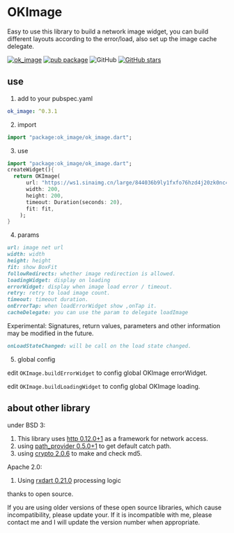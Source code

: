 # OKImage

Easy to use this library to build a network image widget, you can build different layouts according to the error/load, also set up the image cache delegate.

[![ok_image](https://img.shields.io/badge/OpenFlutter-OKImage-blue.svg)](https://github.com/OpenFlutter/flutter_ok_image)
[![pub package](https://img.shields.io/pub/v/ok_image.svg)](https://pub.dartlang.org/packages/ok_image)
![GitHub](https://img.shields.io/github/license/OpenFlutter/flutter_ok_image.svg)
[![GitHub stars](https://img.shields.io/github/stars/OpenFlutter/flutter_ok_image.svg?style=social&label=Stars)](https://github.com/OpenFlutter/flutter_ok_image)

## use

1. add to your pubspec.yaml

```yaml
ok_image: ^0.3.1
```

2. import

```dart
import "package:ok_image/ok_image.dart";
```

3. use

```dart
import "package:ok_image/ok_image.dart";
createWidget(){
  return OKImage(
      url: "https://ws1.sinaimg.cn/large/844036b9ly1fxfo76hzd4j20zk0nc48i.jpg",
      width: 200,
      height: 200,
      timeout: Duration(seconds: 20),
      fit: fit,
    );
}
```

4. params

```markdown
url: image net url
width: width
height: height
fit: show BoxFit
followRedirects: whether image redirection is allowed.
loadingWidget: display on loading
errorWidget: display when image load error / timeout.
retry: retry to load image count.
timeout: timeout duration.
onErrorTap: when loadErrorWidget show ,onTap it.
cacheDelegate: you can use the param to delegate loadImage
```

Experimental: Signatures, return values, parameters and other information may be modified in the future.

```md
onLoadStateChanged: will be call on the load state changed.
```

5. global config

edit `OKImage.buildErrorWidget` to config global OKImage errorWidget.

edit `OKImage.buildLoadingWidget` to config global OKImage loading.

## about other library

under BSD 3: 

1. This library uses [http 0.12.0+1](https://pub.dartlang.org/packages/http) as a framework for network access.  
2. using [path_provider 0.5.0+1](https://pub.dartlang.org/packages/path_provider) to get default catch path.  
3. using [crypto 2.0.6](https://pub.dartlang.org/packages/crypto) to make and check md5.

Apache 2.0:
1. Using [rxdart 0.21.0](https://pub.dartlang.org/packages/rxdart) processing logic  

thanks to open source.

If you are using older versions of these open source libraries, which cause incompatibility, please update your.
If it is incompatible with me, please contact me and I will update the version number when appropriate.

